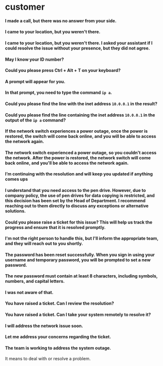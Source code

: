# customer

#### I made a call, but there was no answer from your side.
#### I came to your location, but you weren't there.
#### I came to your location, but you weren't there. I asked your assistant if I could resolve the issue without your presence, but they did not agree.
#### May I know your ID number?
#### Could you please press Ctrl + Alt + T on your keyboard?
#### A prompt will appear for you.
#### In that prompt, you need to type the command `ip a`.
#### Could you please find the line with the inet address `10.0.0.1` in the result?
#### Could you please find the line containing the inet address `10.0.0.1` in the output of the `ip a` command?
#### If the network switch experiences a power outage, once the power is restored, the switch will come back online, and you will be able to access the network again.
#### The network switch experienced a power outage, so you couldn't access the network. After the power is restored, the network switch will come back online, and you'll be able to access the network again.
#### I’m continuing with the resolution and will keep you updated if anything comes ups
#### I understand that you need access to the pen drive. However, due to company policy, the use of pen drives for data copying is restricted, and this decision has been set by the Head of Department. I recommend reaching out to them directly to discuss any exceptions or alternative solutions.
#### Could you please raise a ticket for this issue? This will help us track the progress and ensure that it is resolved promptly.
#### I'm not the right person to handle this, but I'll inform the appropriate team, and they will reach out to you shortly.
#### The password has been reset successfully. When you sign in using your username and temporary password, you will be prompted to set a new password.
#### The new password must contain at least 8 characters, including symbols, numbers, and capital letters.
####
#### I was not aware of that.
#### You have raised a ticket. Can I review the resolution?
#### You have raised a ticket. Can I take your system remotely to resolve it?
#### I will address the network issue soon.
#### Let me address your concerns regarding the ticket.
#### The team is working to address the system outage.

It means to deal with or resolve a problem.
###
###
###
###
###
###
